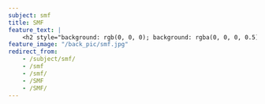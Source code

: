 ```yaml
---
subject: smf
title: SMF
feature_text: |
    <h2 style="background: rgb(0, 0, 0); background: rgba(0, 0, 0, 0.5); color: #f1f1f1; padding: 10px;">SMF</h2>
feature_image: "/back_pic/smf.jpg"
redirect_from:
    - /subject/smf/
    - /smf
    - /smf/
    - /SMF
    - /SMF/
---
```

